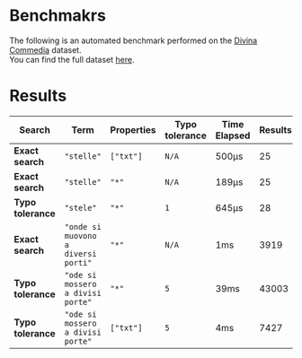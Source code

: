 
# Benchmakrs

The following is an automated benchmark performed on the [Divina Commedia](https://en.wikipedia.org/wiki/Divina_Commedia) dataset. <br />
You can find the full dataset [here](https://github.com/nearform/lyra/blob/main/packages/benchmarks/dataset/divinaCommedia.json).

# Results


| Search             | Term                                  | Properties | Typo tolerance | Time Elapsed  | Results     |
|--------------------|---------------------------------------|------------|----------------|---------------|-------------|
| **Exact search**   | `"stelle"`                          | `["txt"]`| `N/A`        | 500μs | 25 |
| **Exact search**   | `"stelle"`                          | `"*"`    | `N/A`        | 189μs | 25 |
| **Typo tolerance** | `"stele"`                           | `"*"`    | `1`          | 645μs | 28 | 
| **Exact search**   | `"onde si muovono a diversi porti"` | `"*"`    | `N/A`        | 1ms | 3919 | 
| **Typo tolerance** | `"ode si mossero a divisi porte"`   | `"*"`    | `5`          | 39ms | 43003 | 
| **Typo tolerance** | `"ode si mossero a divisi porte"`   | `["txt"]`| `5`          | 4ms | 7427 |


